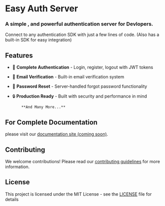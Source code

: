 # Easy Auth Server 

### A simple , and powerful authentication server for Devlopers.

Connect to any authentication SDK with just a few lines of code. (Also has a built-in SDK for easy integration) 

## Features 
- 🔐 **Complete Authentication** - Login, register, logout with JWT tokens
- 📧 **Email Verification** - Built-in email verification system
- 🔄 **Password Reset** - Server-handled forgot password functionality
- 🔒 **Production Ready** - Built with security and performance in mind

          **And Many More...**



## For Complete Documentation 
  please visit our [documentation site (coming soon)]().


## Contributing 
We welcome contributions! Please read our [contributing guidelines](CONTRIBUTING.md) for more information.


## License
This project is licensed under the MIT License - see the [LICENSE](LICENSE) file for details